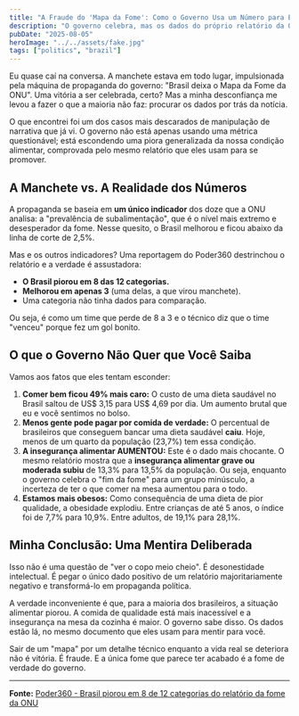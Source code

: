```yaml
---
title: "A Fraude do 'Mapa da Fome': Como o Governo Usa um Número para Esconder a Piora da Sua Alimentação"
description: "O governo celebra, mas os dados do próprio relatório da ONU são um soco no estômago. O custo da comida explodiu, menos gente pode pagar por uma dieta saudável e a insegurança alimentar, na prática, aumentou. Eu te mostro a manipulação."
pubDate: "2025-08-05"
heroImage: "../../assets/fake.jpg"
tags: ["politics", "brazil"]
---
```


Eu quase caí na conversa. A manchete estava em todo lugar, impulsionada pela máquina de propaganda do governo: "Brasil deixa o Mapa da Fome da ONU". Uma vitória a ser celebrada, certo? Mas a minha desconfiança me levou a fazer o que a maioria não faz: procurar os dados por trás da notícia.

O que encontrei foi um dos casos mais descarados de manipulação de narrativa que já vi. O governo não está apenas usando uma métrica questionável; está escondendo uma piora generalizada da nossa condição alimentar, comprovada pelo mesmo relatório que eles usam para se promover.

## A Manchete vs. A Realidade dos Números

A propaganda se baseia em **um único indicador** dos doze que a ONU analisa: a "prevalência de subalimentação", que é o nível mais extremo e desesperador da fome. Nesse quesito, o Brasil melhorou e ficou abaixo da linha de corte de 2,5%.

Mas e os outros indicadores? Uma reportagem do Poder360 destrinchou o relatório e a verdade é assustadora:

*   **O Brasil piorou em 8 das 12 categorias.**
*   **Melhorou em apenas 3** (uma delas, a que virou manchete).
*   Uma categoria não tinha dados para comparação.

Ou seja, é como um time que perde de 8 a 3 e o técnico diz que o time "venceu" porque fez um gol bonito.

## O que o Governo Não Quer que Você Saiba

Vamos aos fatos que eles tentam esconder:

1.  **Comer bem ficou 49% mais caro:** O custo de uma dieta saudável no Brasil saltou de US$ 3,15 para US$ 4,69 por dia. Um aumento brutal que eu e você sentimos no bolso.
2.  **Menos gente pode pagar por comida de verdade:** O percentual de brasileiros que conseguem bancar uma dieta saudável **caiu**. Hoje, menos de um quarto da população (23,7%) tem essa condição.
3.  **A insegurança alimentar AUMENTOU:** Este é o dado mais chocante. O mesmo relatório mostra que a **insegurança alimentar grave ou moderada subiu** de 13,3% para 13,5% da população. Ou seja, enquanto o governo celebra o "fim da fome" para um grupo minúsculo, a incerteza de ter o que comer na mesa aumentou para o todo.
4.  **Estamos mais obesos:** Como consequência de uma dieta de pior qualidade, a obesidade explodiu. Entre crianças de até 5 anos, o índice foi de 7,7% para 10,9%. Entre adultos, de 19,1% para 28,1%.

## Minha Conclusão: Uma Mentira Deliberada

Isso não é uma questão de "ver o copo meio cheio". É desonestidade intelectual. É pegar o único dado positivo de um relatório majoritariamente negativo e transformá-lo em propaganda política.

A verdade inconveniente é que, para a maioria dos brasileiros, a situação alimentar piorou. A comida de qualidade está mais inacessível e a insegurança na mesa da cozinha é maior. O governo sabe disso. Os dados estão lá, no mesmo documento que eles usam para mentir para você.

Sair de um "mapa" por um detalhe técnico enquanto a vida real se deteriora não é vitória. É fraude. E a única fome que parece ter acabado é a fome de verdade do governo.

---
**Fonte:** [Poder360 - Brasil piorou em 8 de 12 categorias do relatório da fome da ONU](https://www.poder360.com.br/poder-infograficos/brasil-piorou-em-8-de-11-categorias-do-relatorio-da-fome-da-onu/)
